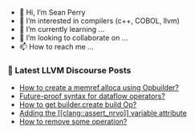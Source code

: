 - 👋 Hi, I’m Sean Perry
- 👀 I’m interested in compilers (c++, COBOL, llvm)
- 🌱 I’m currently learning ...
- 💞️ I’m looking to collaborate on ...
- 📫 How to reach me ...

<!---
s66perry/s66perry is a ✨ special ✨ repository because its `README.md` (this file) appears on your GitHub profile.
You can click the Preview link to take a look at your changes.
--->
### 📕 Latest LLVM Discourse Posts

<!-- DISCOURSE-LLVM:START -->
- [How to create a memref.alloca using Opbuilder?](https://discourse.llvm.org/t/how-to-create-a-memref-alloca-using-opbuilder/68438#post_1)
- [Future-proof syntax for dataflow operators?](https://discourse.llvm.org/t/future-proof-syntax-for-dataflow-operators/68124#post_2)
- [How to get builder.create build Op?](https://discourse.llvm.org/t/how-to-get-builder-create-build-op/68435#post_1)
- [Adding the [[clang::assert_nrvo]] variable attribute](https://discourse.llvm.org/t/adding-the-clang-assert-nrvo-variable-attribute/68401#post_2)
- [How to remove some operation?](https://discourse.llvm.org/t/how-to-remove-some-operation/68395#post_4)
<!-- DISCOURSE-LLVM:END -->

